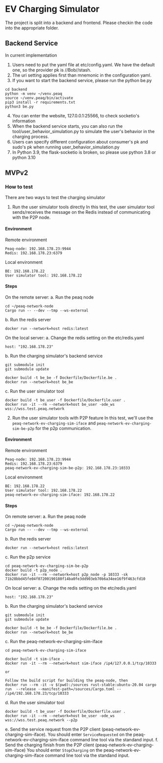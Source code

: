 # EV Charging Simulator

The project is split into a backend and frontend.
Please checkin the code into the appropriate folder.


## Backend Service
In current implementation

1. Users need to put the yaml file at etc/config.yaml. We have the default one, so the provider pk is //Bob//stash.
2. The uri setting applies first than mnemonic in the configuration yaml.
3. If you want to start the backend service, please run the python be.py
```
cd backend
python -m venv ~/venv.peaq
source ~/venv.peaq/bin/activate
pip3 install -r requirements.txt
python3 be.py
```
4. You can enter the website, 127.0.0.1:25566, to check socketio's information
5. When the backend service starts, you can also run the tool/user_behavior_simulation.py to simulate the user's behavior in the charging process.
6. Users can specify different configuration about consumer's pk and sudo's pk when running user_behavior_simulation.py
7. In Python 3.9, the flask-socketio is broken, so please use python 3.8 or python 3.10

## MVPv2
### How to test
There are two ways to test the charging simulator
1. Run the user simulator tools directly
In this test, the user simulator tool sends/receives the message on the Redis instead of communicating with the P2P node.
#### Environment
Remote environment
```
Peaq-node: 192.168.178.23:9944
Redis: 192.168.178.23:6379
```
Local environment
```
BE: 192.168.178.22
User simulator tool: 192.168.178.22
```
#### Steps
On the remote server:
a. Run the peaq node
```
cd ~/peaq-network-node
Cargo run -- --dev --tmp --ws-external
```
b. Run the redis server
``` 
docker run --network=host redis:latest
```
On the local server:
a. Change the redis setting on the etc/redis.yaml
```
host: "192.168.178.23"
```
b. Run the charging simulator's backend service
```
git submodule init
git submodule update

docker build -t be_be -f Dockerfile/Dockerfile.be .
docker run --network=host be_be
```
c. Run the user simulator tool
```
docker build -t be_user -f Dockerfile/Dockerfile.user .
docker run -it --rm --network=host be_user -ode_ws wss://wss.test.peaq.network
```

2. Run the user simulator tools with P2P feature
In this test, we'll use the `peaq-network-ev-charging-sim-iface` and `peaq-network-ev-charging-sim-be-p2p` for the p2p communication.
#### Environment
Remote environment
```
Peaq-node: 192.168.178.23:9944
Redis: 192.168.178.23:6379
peaq-network-ev-charging-sim-be-p2p: 192.168.178.23:10333
```

Local environment
```
BE: 192.168.178.22
User simulator tool: 192.168.178.22
peaq-network-ev-charging-sim-iface: 192.168.178.22
```
#### Steps
On remote server:
a. Run the peaq node
```
cd ~/peaq-network-node
Cargo run -- --dev --tmp --ws-external
```
b. Run the redis server
``` 
docker run --network=host redis:latest
```
c. Run the p2p service
```
cd peaq-network-ev-charging-sim-be-p2p
docker build -t p2p_node .
docker run -it --rm --network=host p2p_node -p 10333 -sk 71b28bbd45fe04f07200190180f14ba0fe3dd903eb70b6a34ee16f9f463cfd10
```
On local server:
a. Change the redis setting on the etc/redis.yaml
```
host: "192.168.178.23"
```
b. Run the charging simulator's backend service
```
git submodule init
git submodule update

docker build -t be_be -f Dockerfile/Dockerfile.be .
docker run --network=host be_be
```
c. Run the peaq-network-ev-charging-sim-iface
```
cd peaq-network-ev-charging-sim-iface

docker build -t sim-iface .
docker run -it --rm --network=host sim-iface /ip4/127.0.0.1/tcp/10333

or 

Follow the build script for building the peaq-node, then
docker run --rm -it -v $(pwd):/sources rust-stable:ubuntu-20.04 cargo run  --release --manifest-path=/sources/Cargo.toml -- /ip4/192.168.178.23/tcp/10333
```
d. Run the user simulator tool
```
docker build -t be_user -f Dockerfile/Dockerfile.user .
docker run -it --rm --network=host be_user -ode_ws wss://wss.test.peaq.network --p2p
```
e. Send the service request from the P2P client (peaq-network-ev-charging-sim-iface).
You should enter `ServiceRequested` on the peaq-network-ev-charging-sim-iface command line tool via the standand input.
f. Send the charging finish from the P2P client (peaq-network-ev-charging-sim-iface)
You should enter `StopCharging` on the peaq-network-ev-charging-sim-iface command line tool via the standand input.
